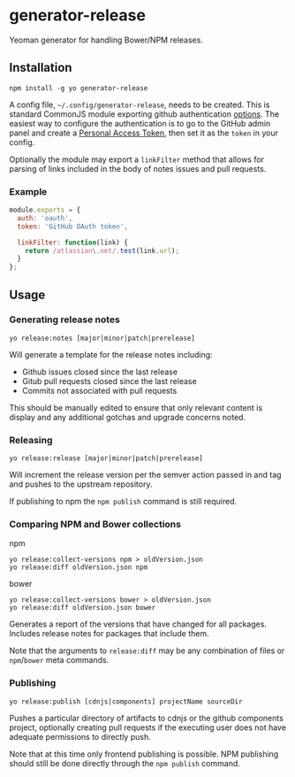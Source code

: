 # generator-release

Yeoman generator for handling Bower/NPM releases.

## Installation

```
npm install -g yo generator-release
```

A config file, `~/.config/generator-release`, needs to be created. This is standard CommonJS module exporting github authentication [options](https://github.com/michael/github#usage). The easiest way to configure the authentication is to go to the GitHub admin panel and create a [Personal Access Token](https://github.com/settings/tokens/new), then set it as the `token` in your config. 

Optionally the module may export a `linkFilter` method that allows for parsing of links included in the body of notes issues and pull requests.

### Example

```javascript
module.exports = {
  auth: 'oauth',
  token: 'GitHub OAuth token',

  linkFilter: function(link) {
    return /atlassian\.net/.test(link.url);
  }
};
```

## Usage

### Generating release notes
```
yo release:notes [major|minor|patch|prerelease]
```

Will generate a template for the release notes including:
- Github issues closed since the last release
- Gitub pull requests closed since the last release
- Commits not associated with pull requests

This should be manually edited to ensure that only relevant content is display and any additional gotchas and upgrade concerns noted.


### Releasing

```
yo release:release [major|minor|patch|prerelease]
```

Will increment the release version per the semver action passed in and tag and pushes to the upstream repository.

If publishing to npm the `npm publish` command is still required.


### Comparing NPM and Bower collections
npm
```
yo release:collect-versions npm > oldVersion.json
yo release:diff oldVersion.json npm
```
bower
```
yo release:collect-versions bower > oldVersion.json
yo release:diff oldVersion.json bower
```

Generates a report of the versions that have changed for all packages. Includes release notes for packages that include them.

Note that the arguments to `release:diff` may be any combination of files or `npm`/`bower` meta commands.

### Publishing
```
yo release:publish [cdnjs|components] projectName sourceDir
```

Pushes a particular directory of artifacts to cdnjs or the github components project, optionally creating pull requests if the executing user does not have adequate permissions to directly push.

Note that at this time only frontend publishing is possible. NPM publishing should still be done directly through the `npm publish` command.
